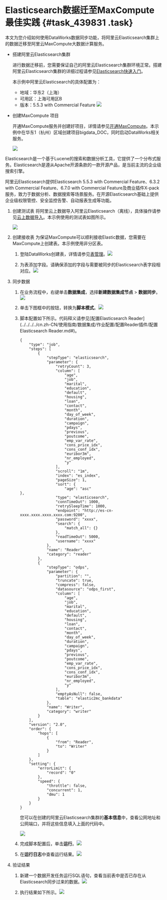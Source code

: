 # Elasticsearch数据迁至MaxCompute最佳实践 {#task_439831 .task}

本文为您介绍如何使用DataWorks数据同步功能，将阿里云Elasticsearch集群上的数据迁移至阿里云MaxCompute大数据计算服务。

-   搭建阿里云Elasticsearch集群

    进行数据迁移前，您需要保证自己的阿里云Elasticsearch集群环境正常。搭建阿里云Elasticsearch集群的详细过程请参见[Elasticsearch快速入门](https://help.aliyun.com/document_detail/57876.html)。

    本示例中阿里云Elasticsearch的具体配置为：

    -   地域：华东2（上海）
    -   可用区：上海可用区B
    -   版本：5.5.3 with Commercial Feature
    ![](http://static-aliyun-doc.oss-cn-hangzhou.aliyuncs.com/assets/img/354761/155953141348454_zh-CN.jpg)

-   创建MaxCompute 项目

    开通MaxCompute服务并创建好项目，详情请参见[开通MaxCompute](../../../../cn.zh-CN/准备工作/开通MaxCompute.md#)。本示例中在华东1（杭州）区域创建项目bigdata\_DOC，同时启动DataWorks相关服务。

    ![](http://static-aliyun-doc.oss-cn-hangzhou.aliyuncs.com/assets/img/21113/155953141311594_zh-CN.png)


Elasticsearch是一个基于Lucene的搜索和数据分析工具，它提供了一个分布式服务。Elasticsearch是遵从Apache开源条款的一款开源产品，是当前主流的企业级搜索引擎。

阿里云Elasticsearch提供Elasticsearch 5.5.3 with Commercial Feature、6.3.2 with Commercial Feature、6.7.0 with Commercial Feature及商业插件X-pack服务，致力于数据分析、数据搜索等场景服务。在开源Elasticsearch基础上提供企业级权限管控、安全监控告警、自动报表生成等功能。

1.  创建测试表 将阿里云上数据导入阿里云Elasticsearch（离线），具体操作请参见[云上数据导入](https://help.aliyun.com/document_detail/62584.html)。本示例使用的测试表如图所示。

    ![](http://static-aliyun-doc.oss-cn-hangzhou.aliyuncs.com/assets/img/354761/155953141348514_zh-CN.jpg)

2.  创建接收表 为保证MaxCompute可以顺利接收Elastic数据，您需要在MaxCompute上创建表。本示例使用非分区表。
    1.  登陆DataWorks创建表，详情请参见[表管理](../../../../cn.zh-CN/使用指南/数据开发/表管理.md#)。![](http://static-aliyun-doc.oss-cn-hangzhou.aliyuncs.com/assets/img/354761/155953141448494_zh-CN.jpg)


    2.  为表添加字段。请确保添加的字段与需要被同步的Elasticsearch表字段相对应。![](http://static-aliyun-doc.oss-cn-hangzhou.aliyuncs.com/assets/img/354761/155953141448495_zh-CN.jpg)


3.  同步数据 
    1.  在业务流程中，右键单击**数据集成**，选择**新建数据集成节点** \> **数据同步**。![](http://static-aliyun-doc.oss-cn-hangzhou.aliyuncs.com/assets/img/354761/155953141448496_zh-CN.jpg)


    2.  单击下图框中的按钮，转换为**脚本模式**。![](http://static-aliyun-doc.oss-cn-hangzhou.aliyuncs.com/assets/img/354761/155953141448497_zh-CN.jpg)


    3.  脚本配置如下所示。代码释义请参见[配置Elasticsearch Reader](../../../../cn.zh-CN/使用指南/数据集成/作业配置/配置Reader插件/配置Elasticsearch Reader.md#)。 

        ``` {#codeblock_1t9_kyh_60l}
        {
            "type": "job",
            "steps": [
                {
                    "stepType": "elasticsearch",
                    "parameter": {
                        "retryCount": 3,
                        "column": [
                            "age",
                            "job",
                            "marital",
                            "education",
                            "default",
                            "housing",
                            "loan",
                            "contact",
                            "month",
                            "day_of_week",
                            "duration",
                            "campaign",
                            "pdays",
                            "previous",
                            "poutcome",
                            "emp_var_rate",
                            "cons_price_idx",
                            "cons_conf_idx",
                            "euribor3m",
                            "nr_employed",
                            "y"
                        ],
                        "scroll": "1m",
                        "index": "es_index",
                        "pageSize": 1,
                        "sort": {
                            "age": "asc"
        },
                        "type": "elasticsearch",
                        "connTimeOut": 1000,
                        "retrySleepTime": 1000,
                        "endpoint": "http://es-cn-xxxx.xxxx.xxxx.xxxx.com:9200",
                        "password": "xxxx",
                        "search": {
                            "match_all": {}
                        },
                        "readTimeOut": 5000,
                        "username": "xxxx"
                    },
                    "name": "Reader",
                    "category": "reader"
                },
                {
                    "stepType": "odps",
                    "parameter": {
                        "partition": "",
                        "truncate": true,
                        "compress": false,
                        "datasource": "odps_first",
                        "column": [
                            "age",
                            "job",
                            "marital",
                            "education",
                            "default",
                            "housing",
                            "loan",
                            "contact",
                            "month",
                            "day_of_week",
                            "duration",
                            "campaign",
                            "pdays",
                            "previous",
                            "poutcome",
                            "emp_var_rate",
                            "cons_price_idx",
                            "cons_conf_idx",
                            "euribor3m",
                            "nr_employed",
                            "y"
                        ],
                        "emptyAsNull": false,
                        "table": "elastic2mc_bankdata"
                    },
                    "name": "Writer",
                    "category": "writer"
                }
            ],
            "version": "2.0",
            "order": {
                "hops": [
                    {
                        "from": "Reader",
                        "to": "Writer"
                    }
                ]
            },
            "setting": {
                "errorLimit": {
                    "record": "0"
                },
                "speed": {
                    "throttle": false,
                    "concurrent": 1,
                    "dmu": 1
                }
            }
        }
        ```

        您可以在创建的阿里云Elasticsearch集群的**基本信息**中，查看公网地址和公网端口，并将这些信息填入上面的代码中。

        ![](http://static-aliyun-doc.oss-cn-hangzhou.aliyuncs.com/assets/img/354761/155953141448498_zh-CN.jpg)

    4.  完成脚本配置后，单击**运行**。![](http://static-aliyun-doc.oss-cn-hangzhou.aliyuncs.com/assets/img/354761/155953141448499_zh-CN.jpg)


    5.  在**运行日志**中查看运行结果。![](http://static-aliyun-doc.oss-cn-hangzhou.aliyuncs.com/assets/img/354761/155953141448500_zh-CN.jpg)


4.  验证结果 
    1.  新建一个数据开发任务运行SQL语句，查看当前表中是否已存在从Elasticsearch同步过来的数据。![](http://static-aliyun-doc.oss-cn-hangzhou.aliyuncs.com/assets/img/354761/155953141448502_zh-CN.jpg)


    2.  执行结果如下所示。![](http://static-aliyun-doc.oss-cn-hangzhou.aliyuncs.com/assets/img/354761/155953141448503_zh-CN.jpg)



